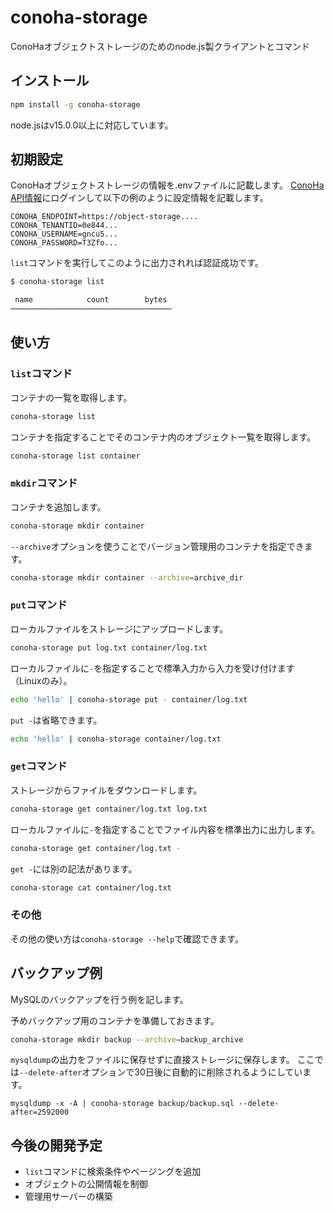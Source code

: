 # conoha-storage

ConoHaオブジェクトストレージのためのnode.js製クライアントとコマンド

## インストール

```bash
npm install -g conoha-storage
```

node.jsはv15.0.0以上に対応しています。

## 初期設定

ConoHaオブジェクトストレージの情報を.envファイルに記載します。
[ConoHa API情報](https://manage.conoha.jp/API/)にログインして以下の例のように設定情報を記載します。

```
CONOHA_ENDPOINT=https://object-storage....
CONOHA_TENANTID=0e844...
CONOHA_USERNAME=gncu5...
CONOHA_PASSWORD=T3Zfo...
```

`list`コマンドを実行してこのように出力されれば認証成功です。

```bash
$ conoha-storage list

 name            count        bytes 
────────────────────────────────────

```

## 使い方

### `list`コマンド

コンテナの一覧を取得します。

```bash
conoha-storage list 
```

コンテナを指定することでそのコンテナ内のオブジェクト一覧を取得します。

```bash
conoha-storage list container
```

### `mkdir`コマンド

コンテナを追加します。

```bash
conoha-storage mkdir container
```

`--archive`オプションを使うことでバージョン管理用のコンテナを指定できます。

```bash
conoha-storage mkdir container --archive=archive_dir
```

### `put`コマンド

ローカルファイルをストレージにアップロードします。

```bash
conoha-storage put log.txt container/log.txt
```

ローカルファイルに`-`を指定することで標準入力から入力を受け付けます（Linuxのみ）。

```bash
echo 'hello' | conoha-storage put - container/log.txt
```

`put -`は省略できます。

```bash
echo 'hello' | conoha-storage container/log.txt
```

### `get`コマンド

ストレージからファイルをダウンロードします。

```bash
conoha-storage get container/log.txt log.txt
```

ローカルファイルに`-`を指定することでファイル内容を標準出力に出力します。

```bash
conoha-storage get container/log.txt -
```

`get -`には別の記法があります。

```bash
conoha-storage cat container/log.txt
```

### その他

その他の使い方は`conoha-storage --help`で確認できます。

## バックアップ例

MySQLのバックアップを行う例を記します。

予めバックアップ用のコンテナを準備しておきます。

```bash
conoha-storage mkdir backup --archive=backup_archive
```

`mysqldump`の出力をファイルに保存せずに直接ストレージに保存します。
ここでは`--delete-after`オプションで30日後に自動的に削除されるようにしています。

```
mysqldump -x -A | conoha-storage backup/backup.sql --delete-after=2592000
```

## 今後の開発予定

- `list`コマンドに検索条件やページングを追加
- オブジェクトの公開情報を制御
- 管理用サーバーの構築